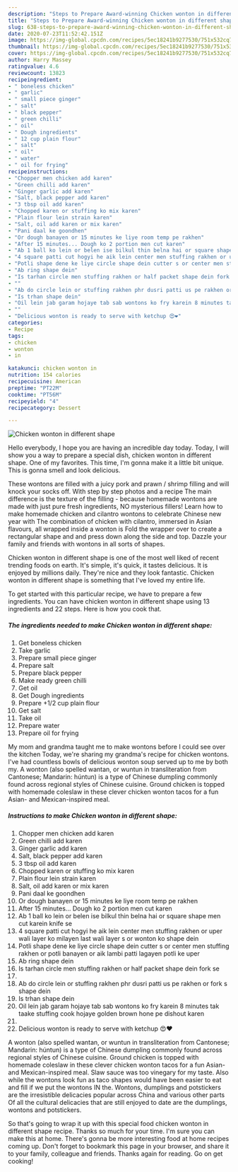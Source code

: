 ```yaml
---
description: "Steps to Prepare Award-winning Chicken wonton in different shape"
title: "Steps to Prepare Award-winning Chicken wonton in different shape"
slug: 638-steps-to-prepare-award-winning-chicken-wonton-in-different-shape
date: 2020-07-23T11:52:42.151Z
image: https://img-global.cpcdn.com/recipes/5ec18241b9277530/751x532cq70/chicken-wonton-in-different-shape-recipe-main-photo.jpg
thumbnail: https://img-global.cpcdn.com/recipes/5ec18241b9277530/751x532cq70/chicken-wonton-in-different-shape-recipe-main-photo.jpg
cover: https://img-global.cpcdn.com/recipes/5ec18241b9277530/751x532cq70/chicken-wonton-in-different-shape-recipe-main-photo.jpg
author: Harry Massey
ratingvalue: 4.6
reviewcount: 13823
recipeingredient:
- " boneless chicken"
- " garlic"
- " small piece ginger"
- " salt"
- " black pepper"
- " green chilli"
- " oil"
- " Dough ingredients"
- " 12 cup plain flour"
- " salt"
- " oil"
- " water"
- " oil for frying"
recipeinstructions:
- "Chopper men chicken add karen"
- "Green chilli add karen"
- "Ginger garlic add karen"
- "Salt, black pepper add karen"
- "3 tbsp oil add karen"
- "Chopped karen or stuffing ko mix karen"
- "Plain flour lein strain karen"
- "Salt, oil add karen or mix karen"
- "Pani daal ke goondhen"
- "Or dough banayen or 15 minutes ke liye room temp pe rakhen"
- "After 15 minutes... Dough ko 2 portion men cut karen"
- "Ab 1 ball ko lein or belen ise bilkul thin belna hai or square shape men cut karein knife se"
- "4 square patti cut hogyi he aik lein center men stuffing rakhen or uper wali layer ko milayen last wali layer s or wonton ko shape dein"
- "Potli shape dene ke liye circle shape dein cutter s or center men stuffing rakhen or potli banayen or aik lambi patti lagayen potli ke uper"
- "Ab ring shape dein"
- "Is tarhan circle men stuffing rakhen or half packet shape dein fork se"
- ""
- "Ab do circle lein or stuffing rakhen phr dusri patti us pe rakhen or fork s shape dein"
- "Is trhan shape dein"
- "Oil lein jab garam hojaye tab sab wontons ko fry karein 8 minutes tak taake stuffing cook hojaye golden brown hone pe dishout karen"
- ""
- "Delicious wonton is ready to serve with ketchup 😍❤"
categories:
- Recipe
tags:
- chicken
- wonton
- in

katakunci: chicken wonton in 
nutrition: 154 calories
recipecuisine: American
preptime: "PT22M"
cooktime: "PT56M"
recipeyield: "4"
recipecategory: Dessert

---
```



![Chicken wonton in different shape](https://img-global.cpcdn.com/recipes/5ec18241b9277530/751x532cq70/chicken-wonton-in-different-shape-recipe-main-photo.jpg)

Hello everybody, I hope you are having an incredible day today. Today, I will show you a way to prepare a special dish, chicken wonton in different shape. One of my favorites. This time, I'm gonna make it a little bit unique. This is gonna smell and look delicious.

These wontons are filled with a juicy pork and prawn / shrimp filling and will knock your socks off. With step by step photos and a recipe The main difference is the texture of the filling - because homemade wontons are made with just pure fresh ingredients, NO mysterious fillers! Learn how to make homemade chicken and cilantro wontons to celebrate Chinese new year with The combination of chicken with cilantro, immersed in Asian flavours, all wrapped inside a wonton is Fold the wrapper over to create a rectangular shape and and press down along the side and top. Dazzle your family and friends with wontons in all sorts of shapes.

Chicken wonton in different shape is one of the most well liked of recent trending foods on earth. It's simple, it's quick, it tastes delicious. It is enjoyed by millions daily. They're nice and they look fantastic. Chicken wonton in different shape is something that I've loved my entire life.


To get started with this particular recipe, we have to prepare a few ingredients. You can have chicken wonton in different shape using 13 ingredients and 22 steps. Here is how you cook that.

<!--inarticleads1-->

##### The ingredients needed to make Chicken wonton in different shape:

1. Get  boneless chicken
1. Take  garlic
1. Prepare  small piece ginger
1. Prepare  salt
1. Prepare  black pepper
1. Make ready  green chilli
1. Get  oil
1. Get  Dough ingredients
1. Prepare  +1/2 cup plain flour
1. Get  salt
1. Take  oil
1. Prepare  water
1. Prepare  oil for frying


My mom and grandma taught me to make wontons before I could see over the kitchen Today, we&#39;re sharing my grandma&#39;s recipe for chicken wontons. I&#39;ve had countless bowls of delicious wonton soup served up to me by both my. A wonton (also spelled wantan, or wuntun in transliteration from Cantonese; Mandarin: húntun) is a type of Chinese dumpling commonly found across regional styles of Chinese cuisine. Ground chicken is topped with homemade coleslaw in these clever chicken wonton tacos for a fun Asian- and Mexican-inspired meal. 

<!--inarticleads2-->

##### Instructions to make Chicken wonton in different shape:

1. Chopper men chicken add karen
1. Green chilli add karen
1. Ginger garlic add karen
1. Salt, black pepper add karen
1. 3 tbsp oil add karen
1. Chopped karen or stuffing ko mix karen
1. Plain flour lein strain karen
1. Salt, oil add karen or mix karen
1. Pani daal ke goondhen
1. Or dough banayen or 15 minutes ke liye room temp pe rakhen
1. After 15 minutes... Dough ko 2 portion men cut karen
1. Ab 1 ball ko lein or belen ise bilkul thin belna hai or square shape men cut karein knife se
1. 4 square patti cut hogyi he aik lein center men stuffing rakhen or uper wali layer ko milayen last wali layer s or wonton ko shape dein
1. Potli shape dene ke liye circle shape dein cutter s or center men stuffing rakhen or potli banayen or aik lambi patti lagayen potli ke uper
1. Ab ring shape dein
1. Is tarhan circle men stuffing rakhen or half packet shape dein fork se
1. 
1. Ab do circle lein or stuffing rakhen phr dusri patti us pe rakhen or fork s shape dein
1. Is trhan shape dein
1. Oil lein jab garam hojaye tab sab wontons ko fry karein 8 minutes tak taake stuffing cook hojaye golden brown hone pe dishout karen
1. 
1. Delicious wonton is ready to serve with ketchup 😍❤


A wonton (also spelled wantan, or wuntun in transliteration from Cantonese; Mandarin: húntun) is a type of Chinese dumpling commonly found across regional styles of Chinese cuisine. Ground chicken is topped with homemade coleslaw in these clever chicken wonton tacos for a fun Asian- and Mexican-inspired meal. Slaw sauce was too vinegary for my taste. Also while the wontons look fun as taco shapes would have been easier to eat and fill if we put the wontons IN the. Wontons, dumplings and potstickers are the irresistible delicacies popular across China and various other parts Of all the cultural delicacies that are still enjoyed to date are the dumplings, wontons and potstickers. 

So that's going to wrap it up with this special food chicken wonton in different shape recipe. Thanks so much for your time. I'm sure you can make this at home. There's gonna be more interesting food at home recipes coming up. Don't forget to bookmark this page in your browser, and share it to your family, colleague and friends. Thanks again for reading. Go on get cooking!
